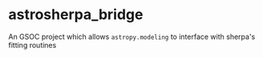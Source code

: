 # astrosherpa_bridge
An GSOC project which allows `astropy.modeling` to interface with sherpa's fitting routines
